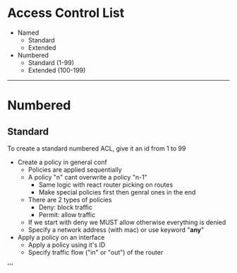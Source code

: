   # Access Control List
  
  * Named
    * Standard
    * Extended
  * Numbered
    * Standard (1-99)
    * Extended (100-199)
  
  ---
  
  # Numbered
  
  ## Standard
  To create a standard numbered ACL, give it an id from 1 to 99
  * Create a policy in general conf
    * Policies are applied sequentially
    * A policy "n" cant overwrite a policy "n-1" 
      * Same logic with react router picking on routes
      * Make special policies first then genral ones in the end
    * There are 2 types of policies
      * Deny: block traffic
      * Permit: allow traffic
    * If we start with deny we MUST allow otherwise everything is denied
    * Specify a network address (with mac) or use keyword "**any**"
  * Apply a policy on an interface
    * Apply a policy using it's ID
    * Specify traffic flow ("in" or "out") of the router
  
  
'''
